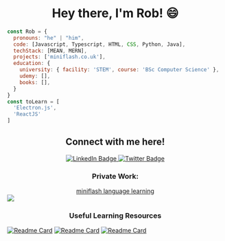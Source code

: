 <!-- My Introduction -->
<div align="center">
  <h1>Hey there, I'm Rob! 😄</h1> 
</div>

```javascript
const Rob = {
  pronouns: "he" | "him",
  code: [Javascript, Typescript, HTML, CSS, Python, Java],
  techStack: [MEAN, MERN],
  projects: ['miniflash.co.uk'],
  education: {
    university: { facility: 'STEM', course: 'BSc Computer Science' },
    udemy: [],
    books: [],
  }
}
const toLearn = [
  'Electron.js',
  'ReactJS'
]
```

<div align="center"><h2>Connect with me here!</h2></div>
<div id="badges" align="center">
  <a target="_blank" href="https://www.linkedin.com/in/r-bowden/">
    <img src="https://img.shields.io/badge/LinkedIn-blue?style=for-the-badge&logo=linkedin&logoColor=white" alt="LinkedIn Badge"/>
  </a>
<!--   <a target="_blank" href="https://www.youtube.com/channel/UCNAOKNDuLEDCT7_dNNd08yA">
    <img src="https://img.shields.io/badge/YouTube-red?style=for-the-badge&logo=youtube&logoColor=white" alt="Youtube Badge"/>
  </a>
  <a target="_blank" href="https://twitter.com/CodeByRob">
    <img src="https://img.shields.io/badge/Twitter-blue?style=for-the-badge&logo=twitter&logoColor=white" alt="Twitter Badge"/>
  </a> -->
  <a target="_blank" href="https://robertbowden.uk/">
    <img src="https://img.shields.io/badge/My Website-red?style=for-the-badge&logo=html5&logoColor=white" alt="Twitter Badge"/>
  </a>
</div>
<!-- My Details -->
<!-- <div align="center">
  <img src="https://media.giphy.com/media/w1OBpBd7kJqHrJnJ13/giphy.gif" width="40" height="40"/>
  <p>🔭 I’m currently working on ...</p>
  <p>🌱 I’m currently learning ...</p>
  <p>👯 I’m looking to collaborate on ...</p>
  <p>🤔 I’m looking for help with ...</p>
  <p>💬 Ask me about ...</p>
  <p>📫 How to reach me: ...</p>
  <p>⚡ Fun fact: ...</p>
</div> -->

<!-- Highlighted Repos -->

<!-- My Tech Stack -->

<!-- Libraries I love -->

<!-- Frameworks -->

<!-- My Stats -->

<!-- CTAs -->

<div align="center">
  <img src="https://komarev.com/ghpvc/?username=Code-by-Rob&style=flat-square&color=blue" alt=""/>
</div>
<div align="center">
  <h3>Private Work:</h3>
  <a href="https://www.miniflash.co.uk/">miniflash language learning</a>
</div>

<img src="https://camo.githubusercontent.com/76109812f3127b0f86940373897b04ac8943cb3c0f057f90046444480f61bafd/68747470733a2f2f692e696d6775722e636f6d2f77617856496d762e706e67"/>

<div align="center">
  <h3>Useful Learning Resources</h3>
</div>

[![Readme Card](https://github-readme-stats.vercel.app/api/pin/?username=Code-By-Rob&repo=Amazing-Web-Design)](https://github.com/anuraghazra/github-readme-stats)
[![Readme Card](https://github-readme-stats.vercel.app/api/pin/?username=Code-By-Rob&repo=Amazing-Web-Design)](https://github.com/anuraghazra/github-readme-stats)
[![Readme Card](https://github-readme-stats.vercel.app/api/pin/?username=Code-By-Rob&repo=Amazing-Web-Design)](https://github.com/anuraghazra/github-readme-stats)

<!-- ### My Technologies // Tools

<div align="center">
  <img src="https://github.com/devicons/devicon/blob/master/icons/androidstudio/androidstudio-original.svg" alt="Android" width="40" height="40"/>
  <img src="https://github.com/devicons/devicon/blob/master/icons/angularjs/angularjs-plain.svg" alt="Angular" width="40" height="40"/>
  <img src="https://github.com/devicons/devicon/blob/master/icons/bootstrap/bootstrap-plain.svg" alt="Bootstrap" width="40" height="40"/>
  <img src="https://github.com/devicons/devicon/blob/master/icons/css3/css3-plain.svg" alt="CSS3" width="40" height="40"/>
  <img src="https://github.com/devicons/devicon/blob/master/icons/d3js/d3js-plain.svg" alt="D3.js" width="40" height="40"/>
  <img src="https://github.com/devicons/devicon/blob/master/icons/discordjs/discordjs-original.svg" alt="D3.js" width="40" height="40"/>
  <img src="https://github.com/devicons/devicon/blob/master/icons/express/express-original.svg" alt="Express.js" width="40" height="40"/>
  <img src="https://github.com/devicons/devicon/blob/master/icons/html5/html5-plain.svg" alt="HTML5" width="40" height="40"/>
  <img src="https://github.com/devicons/devicon/blob/master/icons/illustrator/illustrator-plain.svg" alt="Adobe Illustrator" width="40" height="40"/>
  <img src="https://github.com/devicons/devicon/blob/master/icons/java/java-plain.svg" alt="Java" width="40" height="40"/>
  <img src="https://github.com/devicons/devicon/blob/master/icons/javascript/javascript-plain.svg" alt="JavaScript" width="40" height="40"/>
  <img src="https://github.com/devicons/devicon/blob/master/icons/jquery/jquery-plain.svg" alt="JQuery" width="40" height="40"/>
  <img src="https://github.com/devicons/devicon/blob/master/icons/mongodb/mongodb-plain.svg" alt="MongoDB" width="40" height="40"/>
  <img src="https://github.com/devicons/devicon/blob/master/icons/nodejs/nodejs-plain.svg" alt="Nodejs" width="40" height="40"/>
  <img src="https://github.com/devicons/devicon/blob/master/icons/python/python-plain.svg" alt="Python" width="40" height="40"/>
</div>

### 🎆 my stats:

<div align="center">
  <img src="https://media.giphy.com/media/YYbecrFqO7UUE/giphy.gif" alt="Web Safe" width="80" height="80"/>
</div>

[![GitHub Streak](http://github-readme-streak-stats.herokuapp.com?user=Code-By-Rob&theme=Javascript-dark&hide_border=true&date_format=j%2Fn%5B%2FY%5D)](https://git.io/streak-stats)
[![Top Langs](https://github-readme-stats.vercel.app/api/top-langs/?username=Code-By-Rob&layout=compact&langs_count=8&theme=highcontrast&hide_border=true)](https://github.com/anuraghazra/github-readme-stats) -->
